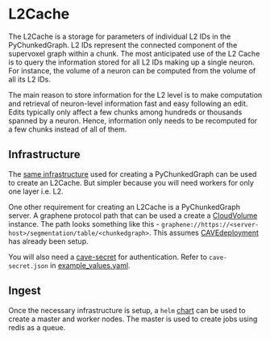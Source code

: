 
# L2Cache

The L2Cache is a storage for parameters of individual L2 IDs in the PyChunkedGraph. L2 IDs represent the connected component of the supervoxel graph within a chunk. The most anticipated use of the L2 Cache is to query the information stored for all L2 IDs making up a single neuron. For instance, the volume of a neuron can be computed from the volume of all its L2 IDs.

The main reason to store information for the L2 level is to make computation and retrieval of neuron-level information fast and easy following an edit. Edits typically only affect a few chunks among hundreds or thousands spanned by a neuron. Hence, information only needs to be recomputed for a few chunks instead of all of them.

## Infrastructure
The [same infrastructure](1.chunkedgraph.md#infrastructure) used for creating a PyChunkedGraph can be used to create an L2Cache. But simpler because you will need workers for only one layer i.e. L2.

One other requirement for creating an L2Cache is a PyChunkedGraph server. A graphene protocol path that can be used a create a [CloudVolume](https://github.com/seung-lab/cloud-volume/) instance. The path looks something like this - `graphene://https://<server-host>/segmentation/table/<chunkedgraph>`. This assumes [CAVEdeployment](https://github.com/seung-lab/CAVEdeployment) has already been setup.

You will also need a [cave-secret](https://github.com/seung-lab/cloud-volume/#cave-secretjson) for authentication. Refer to `cave-secret.json` in [example_values.yaml](helm/l2cache/example_values.yaml).

## Ingest

Once the necessary infrastructure is setup, a `helm` [chart](helm/l2cache/) can be used to create a master and worker nodes. The master is used to create jobs using redis as a queue.